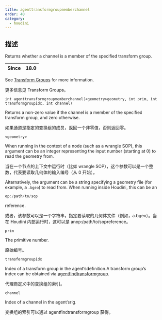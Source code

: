 ```yaml
---
title: agenttransformgroupmemberchannel
order: 40
category:
  - houdini
---
```

    
## 描述

Returns whether a channel is a member of the specified transform group.

| Since | 18.0 |
| ----- | ---- |

See [Transform Groups](../../crowds/agents.html#xformgroups) for more
information.

更多信息见 Transform Groups。

`int agenttransformgroupmemberchannel(<geometry>geometry, int prim, int transformgroupidx, int channel)`

Returns a non-zero value if the channel is a member of the specified transform
group, and zero otherwise.

如果通道是指定的变换组的成员，返回一个非零值，否则返回零。

`<geometry>`

When running in the context of a node (such as a wrangle SOP), this argument
can be an integer representing the input number (starting at 0) to read the
geometry from.

当在一个节点的上下文中运行时（比如 wrangle SOP），这个参数可以是一个整数，代表要读取几何体的输入编号（从 0 开始）。

Alternatively, the argument can be a string specifying a geometry file (for
example, a `.bgeo`) to read from. When running inside Houdini, this can be an

```c
op:/path/to/sop
```

reference.

或者，该参数可以是一个字符串，指定要读取的几何体文件（例如，a.bgeo）。当在 Houdini 内部运行时，这可以是 anop:/path/to/sopreference。

`prim`

The primitive number.

原始编号。

```c
transformgroupidx
```

Index of a transform group in the agent‘sdefinition.A transform group‘s
index can be obtained via
[agentfindtransformgroup](agentfindtransformgroup.html "Finds the index of a
transform group in an agent‘sdefinition.").

代理商定义中的变换组的索引。

`channel`

Index of a channel in the agent‘srig.

变换组的索引可以通过 agentfindtransformgroup 获得。
